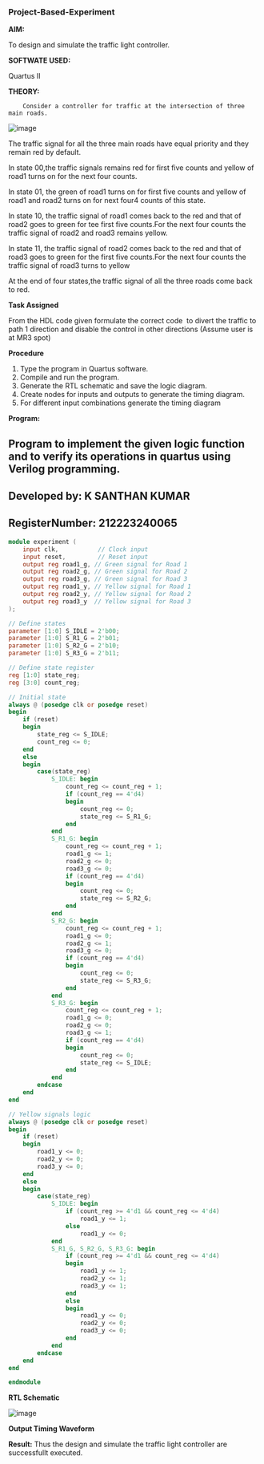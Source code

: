 ### Project-Based-Experiment

**AIM:**

To design and simulate the traffic light controller.

**SOFTWATE USED:**

Quartus II

**THEORY:**
	
     	Consider a controller for traffic at the intersection of three main roads.  

  ![image](https://github.com/naavaneetha/Project-Based-Experiment/assets/154305477/e3af03dd-a4de-4b21-af0a-a5a332a3e4b6)


 The traffic signal for all the three main roads have equal priority and they remain red by default.

 In state 00,the traffic signals remains red for first five counts and yellow of road1 turns on for the next four counts.

 In state 01, the green of road1 turns on for first five counts and yellow of road1 and road2 turns on for next four4 counts of this state.
 
 In state 10, the traffic signal of road1 comes back to the red and that of road2 goes to green for tee first five counts.For the next four counts the traffic signal of road2 and road3 remains yellow.


 In state 11, the traffic signal of road2 comes back to the red and that of road3 goes to green for the first five counts.For the next four counts the traffic signal of road3 turns to yellow

 At the end of four states,the traffic signal of all the three roads come back to red.

**Task Assigned**

From the HDL code given formulate the correct code  to divert the traffic to path 1 direction and disable the control in other directions (Assume user is at MR3 spot)

**Procedure**

1.	Type the program in Quartus software.
2.	Compile and run the program.
3.	Generate the RTL schematic and save the logic diagram.
4.	Create nodes for inputs and outputs to generate the timing diagram.
5.	For different input combinations generate the timing diagram
   
**Program:**

## Program to implement the given logic function and to verify its operations in quartus using Verilog programming. 

## Developed by: K SANTHAN KUMAR
## RegisterNumber: 212223240065


```verilog
module experiment (
    input clk,           // Clock input
    input reset,         // Reset input
    output reg road1_g, // Green signal for Road 1
    output reg road2_g, // Green signal for Road 2
    output reg road3_g, // Green signal for Road 3
    output reg road1_y, // Yellow signal for Road 1
    output reg road2_y, // Yellow signal for Road 2
    output reg road3_y  // Yellow signal for Road 3
);

// Define states
parameter [1:0] S_IDLE = 2'b00;
parameter [1:0] S_R1_G = 2'b01;
parameter [1:0] S_R2_G = 2'b10;
parameter [1:0] S_R3_G = 2'b11;

// Define state register
reg [1:0] state_reg;
reg [3:0] count_reg;

// Initial state
always @ (posedge clk or posedge reset)
begin
    if (reset)
    begin
        state_reg <= S_IDLE;
        count_reg <= 0;
    end
    else
    begin
        case(state_reg)
            S_IDLE: begin
                count_reg <= count_reg + 1;
                if (count_reg == 4'd4)
                begin
                    count_reg <= 0;
                    state_reg <= S_R1_G;
                end
            end
            S_R1_G: begin
                count_reg <= count_reg + 1;
                road1_g <= 1;
                road2_g <= 0;
                road3_g <= 0;
                if (count_reg == 4'd4)
                begin
                    count_reg <= 0;
                    state_reg <= S_R2_G;
                end
            end
            S_R2_G: begin
                count_reg <= count_reg + 1;
                road1_g <= 0;
                road2_g <= 1;
                road3_g <= 0;
                if (count_reg == 4'd4)
                begin
                    count_reg <= 0;
                    state_reg <= S_R3_G;
                end
            end
            S_R3_G: begin
                count_reg <= count_reg + 1;
                road1_g <= 0;
                road2_g <= 0;
                road3_g <= 1;
                if (count_reg == 4'd4)
                begin
                    count_reg <= 0;
                    state_reg <= S_IDLE;
                end
            end
        endcase
    end
end

// Yellow signals logic
always @ (posedge clk or posedge reset)
begin
    if (reset)
    begin
        road1_y <= 0;
        road2_y <= 0;
        road3_y <= 0;
    end
    else
    begin
        case(state_reg)
            S_IDLE: begin
                if (count_reg >= 4'd1 && count_reg <= 4'd4)
                    road1_y <= 1;
                else
                    road1_y <= 0;
            end
            S_R1_G, S_R2_G, S_R3_G: begin
                if (count_reg >= 4'd1 && count_reg <= 4'd4)
                begin
                    road1_y <= 1;
                    road2_y <= 1;
                    road3_y <= 1;
                end
                else
                begin
                    road1_y <= 0;
                    road2_y <= 0;
                    road3_y <= 0;
                end
            end
        endcase
    end
end

endmodule

```
**RTL Schematic**

![image](https://github.com/SANTHAN-2006/Project-Based-Experiment/assets/80164014/e6fce610-da96-4b7f-ac62-24d1efddf259)


**Output Timing Waveform**

**Result:**
Thus the design and simulate the traffic light controller are successfullt executed.





